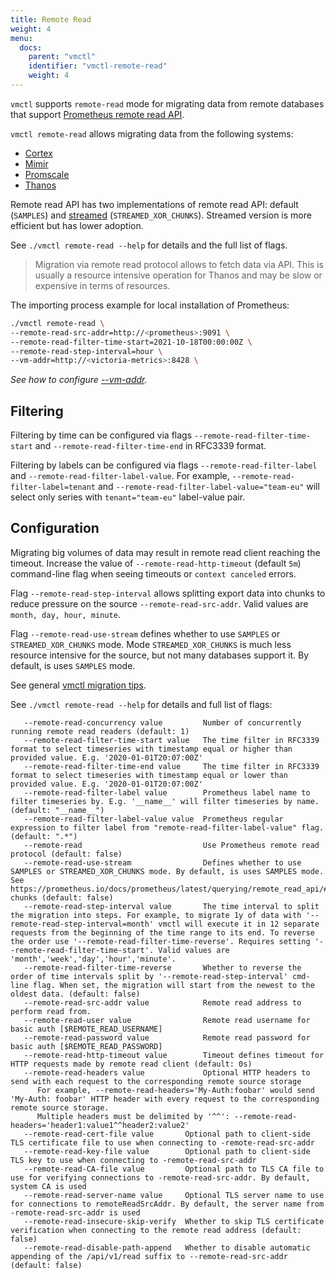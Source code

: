 ```yaml
---
title: Remote Read
weight: 4
menu:
  docs:
    parent: "vmctl"
    identifier: "vmctl-remote-read"
    weight: 4
---
```


`vmctl` supports `remote-read` mode for migrating data from remote databases that support
[Prometheus remote read API](https://prometheus.io/docs/prometheus/latest/querying/remote_read_api/).

`vmctl remote-read` allows migrating data from the following systems:
- [Cortex](https://docs.victoriametrics.com/victoriametrics/vmctl/cortex/)
- [Mimir](https://docs.victoriametrics.com/victoriametrics/vmctl/mimir/)
- [Promscale](https://docs.victoriametrics.com/victoriametrics/vmctl/promscale/)
- [Thanos](https://docs.victoriametrics.com/victoriametrics/vmctl/thanos/#remote-read-protocol)

Remote read API has two implementations of remote read API: default (`SAMPLES`) and
[streamed](https://prometheus.io/blog/2019/10/10/remote-read-meets-streaming/) (`STREAMED_XOR_CHUNKS`).
Streamed version is more efficient but has lower adoption.

See `./vmctl remote-read --help` for details and the full list of flags.

> Migration via remote read protocol allows to fetch data via API. This is usually a resource intensive operation
for Thanos and may be slow or expensive in terms of resources.

The importing process example for local installation of Prometheus:

```sh
./vmctl remote-read \
--remote-read-src-addr=http://<prometheus>:9091 \
--remote-read-filter-time-start=2021-10-18T00:00:00Z \
--remote-read-step-interval=hour \
--vm-addr=http://<victoria-metrics>:8428 \
```

_See how to configure [--vm-addr](https://docs.victoriametrics.com/victoriametrics/vmctl/#configuring-victoriametrics)._

## Filtering

Filtering by time can be configured via flags `--remote-read-filter-time-start` and `--remote-read-filter-time-end`
in RFC3339 format.

Filtering by labels can be configured via flags `--remote-read-filter-label` and `--remote-read-filter-label-value`.
For example, `--remote-read-filter-label=tenant` and `--remote-read-filter-label-value="team-eu"` will select only series
with `tenant="team-eu"` label-value pair.

## Configuration 

Migrating big volumes of data may result in remote read client reaching the timeout. Increase the value of 
`--remote-read-http-timeout` (default `5m`) command-line flag when seeing timeouts or `context canceled` errors.

Flag `--remote-read-step-interval` allows splitting export data into chunks to reduce pressure on the source `--remote-read-src-addr`.
Valid values are `month, day, hour, minute`.

Flag `--remote-read-use-stream` defines whether to use `SAMPLES` or `STREAMED_XOR_CHUNKS` mode. 
Mode `STREAMED_XOR_CHUNKS` is much less resource intensive for the source, but not many databases support it. 
By default, is uses `SAMPLES` mode.

See general [vmctl migration tips](https://docs.victoriametrics.com/victoriametrics/vmctl/#migration-tips).

See `./vmctl remote-read --help` for details and full list of flags:
```shellhelp
   --remote-read-concurrency value         Number of concurrently running remote read readers (default: 1)
   --remote-read-filter-time-start value   The time filter in RFC3339 format to select timeseries with timestamp equal or higher than provided value. E.g. '2020-01-01T20:07:00Z'
   --remote-read-filter-time-end value     The time filter in RFC3339 format to select timeseries with timestamp equal or lower than provided value. E.g. '2020-01-01T20:07:00Z'
   --remote-read-filter-label value        Prometheus label name to filter timeseries by. E.g. '__name__' will filter timeseries by name. (default: "__name__")
   --remote-read-filter-label-value value  Prometheus regular expression to filter label from "remote-read-filter-label-value" flag. (default: ".*")
   --remote-read                           Use Prometheus remote read protocol (default: false)
   --remote-read-use-stream                Defines whether to use SAMPLES or STREAMED_XOR_CHUNKS mode. By default, is uses SAMPLES mode. See https://prometheus.io/docs/prometheus/latest/querying/remote_read_api/#streamed-chunks (default: false)
   --remote-read-step-interval value       The time interval to split the migration into steps. For example, to migrate 1y of data with '--remote-read-step-interval=month' vmctl will execute it in 12 separate requests from the beginning of the time range to its end. To reverse the order use '--remote-read-filter-time-reverse'. Requires setting '--remote-read-filter-time-start'. Valid values are 'month','week','day','hour','minute'.
   --remote-read-filter-time-reverse       Whether to reverse the order of time intervals split by '--remote-read-step-interval' cmd-line flag. When set, the migration will start from the newest to the oldest data. (default: false)
   --remote-read-src-addr value            Remote read address to perform read from.
   --remote-read-user value                Remote read username for basic auth [$REMOTE_READ_USERNAME]
   --remote-read-password value            Remote read password for basic auth [$REMOTE_READ_PASSWORD]
   --remote-read-http-timeout value        Timeout defines timeout for HTTP requests made by remote read client (default: 0s)
   --remote-read-headers value             Optional HTTP headers to send with each request to the corresponding remote source storage 
      For example, --remote-read-headers='My-Auth:foobar' would send 'My-Auth: foobar' HTTP header with every request to the corresponding remote source storage. 
      Multiple headers must be delimited by '^^': --remote-read-headers='header1:value1^^header2:value2'
   --remote-read-cert-file value       Optional path to client-side TLS certificate file to use when connecting to -remote-read-src-addr
   --remote-read-key-file value        Optional path to client-side TLS key to use when connecting to -remote-read-src-addr
   --remote-read-CA-file value         Optional path to TLS CA file to use for verifying connections to -remote-read-src-addr. By default, system CA is used
   --remote-read-server-name value     Optional TLS server name to use for connections to remoteReadSrcAddr. By default, the server name from -remote-read-src-addr is used
   --remote-read-insecure-skip-verify  Whether to skip TLS certificate verification when connecting to the remote read address (default: false)
   --remote-read-disable-path-append   Whether to disable automatic appending of the /api/v1/read suffix to --remote-read-src-addr (default: false)
```

